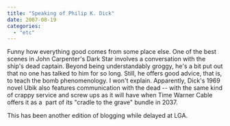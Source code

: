 ```yaml
---
title: "Speaking of Philip K. Dick"
date: 2007-08-19
categories: 
  - "etc"
---
```


Funny how everything good comes from some place else. One of the best scenes in John Carpenter's Dark Star involves a conversation with the ship's dead captain. Beyond being understandably groggy, he's a bit put out that no one has talked to him for so long. Still, he offers good advice, that is, to teach the bomb phenomenology. I won't explain. Apparently, Dick's 1969 novel Ubik also features communication with the dead -- with the same kind of crappy service and screw ups as it will have when Time Warner Cable offers it as a  part of its "cradle to the grave" bundle in 2037.

This has been another edition of blogging while delayed at LGA.
